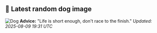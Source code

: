 ## 🐶 Latest random dog image
![Dog](https://images.dog.ceo/breeds/pyrenees/n02111500_7591.jpg)
**Advice:** "Life is short enough, don't race to the finish."
*Updated: 2025-08-09 19:31 UTC*
